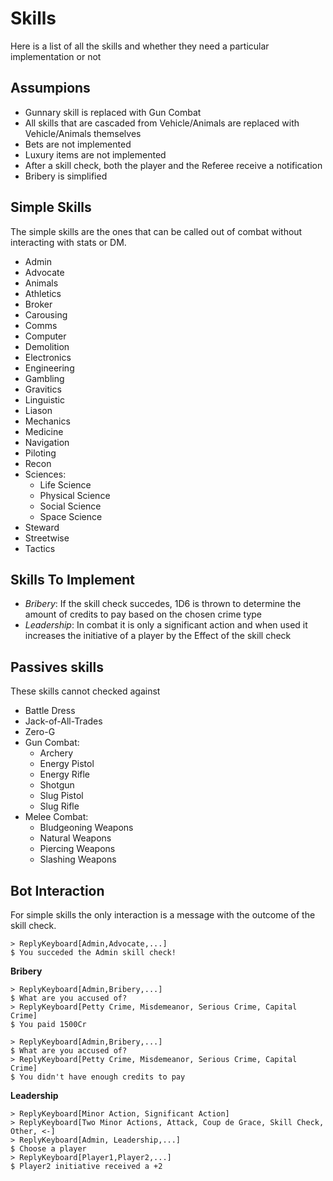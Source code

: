 # Skills

Here is a list of all the skills and whether they need a particular implementation or not

## Assumpions
- Gunnary skill is replaced with Gun Combat
- All skills that are cascaded from Vehicle/Animals are replaced with Vehicle/Animals themselves
- Bets are not implemented
- Luxury items are not implemented
- After a skill check, both the player and the Referee receive a notification
- Bribery is simplified

## Simple Skills
The simple skills are the ones that can be called out of combat without interacting with stats or DM.

- Admin
- Advocate
- Animals
- Athletics
- Broker
- Carousing
- Comms
- Computer
- Demolition
- Electronics
- Engineering
- Gambling
- Gravitics
- Linguistic
- Liason
- Mechanics
- Medicine
- Navigation
- Piloting
- Recon
- Sciences:
    - Life Science
    - Physical Science
    - Social Science
    - Space Science
- Steward
- Streetwise
- Tactics

## Skills To Implement
- *Bribery*: If the skill check succedes, 1D6 is thrown to determine the amount of credits to pay based on the chosen crime type
- *Leadership*: In combat it is only a significant action and when used it increases the initiative of a player by the Effect of the skill check

## Passives skills
These skills cannot checked against
- Battle Dress
- Jack-of-All-Trades
- Zero-G
- Gun Combat:
    - Archery
    - Energy Pistol
    - Energy Rifle
    - Shotgun
    - Slug Pistol 
    - Slug Rifle
- Melee Combat: 
    - Bludgeoning Weapons
    - Natural Weapons
    - Piercing Weapons
    - Slashing Weapons

## Bot Interaction

For simple skills the only interaction is a message with the outcome of the skill check.

```
> ReplyKeyboard[Admin,Advocate,...]
$ You succeded the Admin skill check!
```

**Bribery**

```
> ReplyKeyboard[Admin,Bribery,...]
$ What are you accused of?
> ReplyKeyboard[Petty Crime, Misdemeanor, Serious Crime, Capital Crime]
$ You paid 1500Cr
```
```
> ReplyKeyboard[Admin,Bribery,...]
$ What are you accused of?
> ReplyKeyboard[Petty Crime, Misdemeanor, Serious Crime, Capital Crime]
$ You didn't have enough credits to pay
```

**Leadership**

```
> ReplyKeyboard[Minor Action, Significant Action]
> ReplyKeyboard[Two Minor Actions, Attack, Coup de Grace, Skill Check, Other, <-]
> ReplyKeyboard[Admin, Leadership,...]
$ Choose a player
> ReplyKeyboard[Player1,Player2,...]
$ Player2 initiative received a +2
```